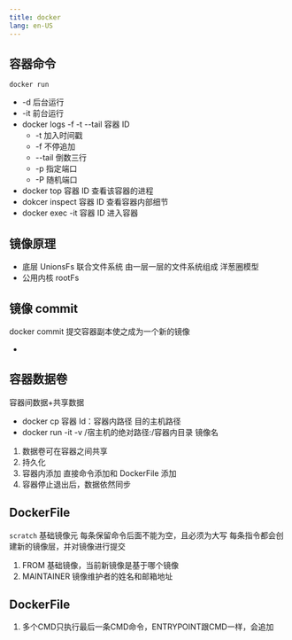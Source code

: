 ```yaml
---
title: docker
lang: en-US
---
```


## 容器命令

`docker run`

- -d 后台运行
- -it 前台运行
- docker logs -f -t --tail 容器 ID
  - -t 加入时间戳
  - -f 不停追加
  - --tail 倒数三行
  - -p 指定端口
  - -P 随机端口
- docker top 容器 ID 查看该容器的进程
- dokcer inspect 容器 ID 查看容器内部细节
- docker exec -it 容器 ID 进入容器

## 镜像原理

- 底层 UnionsFs 联合文件系统 由一层一层的文件系统组成 洋葱圈模型
- 公用内核 rootFs

## 镜像 commit

docker commit 提交容器副本使之成为一个新的镜像

-

## 容器数据卷

容器间数据+共享数据

- docker cp 容器 Id：容器内路径 目的主机路径
- docker run -it -v /宿主机的绝对路径:/容器内目录 镜像名

1. 数据卷可在容器之间共享
2. 持久化
3. 容器内添加 直接命令添加和 DockerFile 添加
4. 容器停止退出后，数据依然同步

## DockerFile

`scratch` 基础镜像元
每条保留命令后面不能为空，且必须为大写
每条指令都会创建新的镜像层，并对镜像进行提交

1. FROM 基础镜像，当前新镜像是基于哪个镜像
2. MAINTAINER 镜像维护者的姓名和邮箱地址

## DockerFile

1. 多个CMD只执行最后一条CMD命令，ENTRYPOINT跟CMD一样，会追加